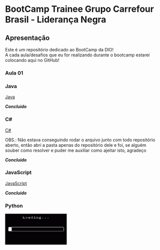# BootCamp Trainee Grupo Carrefour Brasil - Liderança Negra

## Apresentação

Este é um repositório dedicado ao BootCamp da DIO!<br>
A cada aula/desafios que eu for realizando durante o bootcamp estarei colocando aqui no GitHub!

### Aula 01

### Java

<p align="left">
  <a href="DIO-Java/src/Desafio.java">Java</a>
</p>

***Concluido***

### C#

<p align="left">
  <a href="DIO-CSHARP/src/Desafio.cs">C#</a>
</p>

OBS.: Não estava conseguindo rodar o arquivo junto com todo repositório aberto, então abri a pasta apenas do repositório dele e foi, se alguém souber como resolver e puder me auxiliar como ajeitar isto, agradeço

***Concluido***

### JavaScript

<p align="left">
  <a href="DIO-JS/Desafio.js">JavaScript</a>
</p>

***Concluido***

### Python

<p align="left">
  <img width="200" height="100" src="src/assets/GIF loading.gif">
</p>

